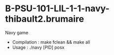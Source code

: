 # B-PSU-101-LIL-1-1-navy-thibault2.brumaire


Navy game

 - Compilation : make fclean && make all
 - Usage       : ./navy [PID] posx
